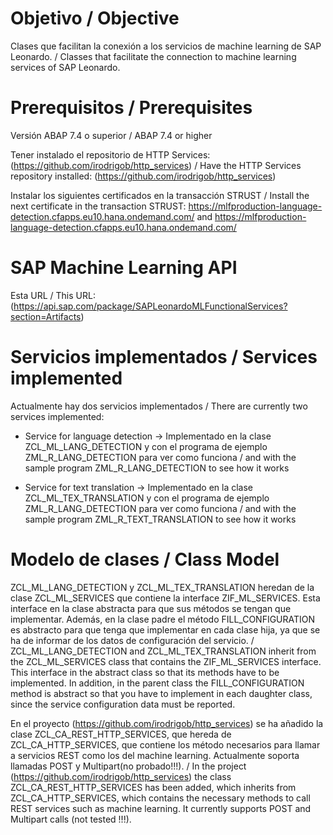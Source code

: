 # Objetivo / Objective
Clases que facilitan la conexión a los servicios de machine learning de SAP Leonardo. / Classes that facilitate the connection to machine learning services of SAP Leonardo.


# Prerequisitos / Prerequisites

Versión ABAP 7.4 o superior / ABAP 7.4 or higher

Tener instalado el repositorio de HTTP Services: (https://github.com/irodrigob/http_services) / Have the HTTP Services repository installed: (https://github.com/irodrigob/http_services)


Instalar los siguientes certificados en la transacción STRUST / Install the next certificate in the transaction STRUST: https://mlfproduction-language-detection.cfapps.eu10.hana.ondemand.com/ and https://mlfproduction-language-detection.cfapps.eu10.hana.ondemand.com/

# SAP Machine Learning API

Esta URL / This URL: (https://api.sap.com/package/SAPLeonardoMLFunctionalServices?section=Artifacts)

# Servicios implementados / Services implemented

Actualmente hay dos servicios implementados / There are currently two services implemented:

* Service for language detection -> Implementado en la clase ZCL_ML_LANG_DETECTION y con el programa de ejemplo ZML_R_LANG_DETECTION para ver como funciona / and with the sample program ZML_R_LANG_DETECTION to see how it works

* Service for text translation -> Implementado en la clase ZCL_ML_TEX_TRANSLATION y con el programa de ejemplo ZML_R_LANG_DETECTION para ver como funciona / and with the sample program ZML_R_TEXT_TRANSLATION to see how it works

# Modelo de clases / Class Model

ZCL_ML_LANG_DETECTION y ZCL_ML_TEX_TRANSLATION heredan de la clase ZCL_ML_SERVICES que contiene la interface ZIF_ML_SERVICES. Esta interface en la clase abstracta para que sus métodos se tengan que implementar. Además, en la clase padre el método FILL_CONFIGURATION es abstracto para que tenga que implementar en cada clase hija, ya que se ha de informar de los datos de configuración del servicio. 
/ ZCL_ML_LANG_DETECTION and ZCL_ML_TEX_TRANSLATION inherit from the ZCL_ML_SERVICES class that contains the ZIF_ML_SERVICES interface. This interface in the abstract class so that its methods have to be implemented. In addition, in the parent class the FILL_CONFIGURATION method is abstract so that you have to implement in each daughter class, since the service configuration data must be reported.

En el proyecto (https://github.com/irodrigob/http_services)  se ha añadido la clase ZCL_CA_REST_HTTP_SERVICES, que hereda de ZCL_CA_HTTP_SERVICES, que contiene los método necesarios para llamar a servicios REST como los del machine learning. Actualmente soporta llamadas POST y Multipart(no probado!!!). / In the project (https://github.com/irodrigob/http_services) the class ZCL_CA_REST_HTTP_SERVICES has been added, which inherits from ZCL_CA_HTTP_SERVICES, which contains the necessary methods to call REST services such as machine learning. It currently supports POST and Multipart calls (not tested !!!).


